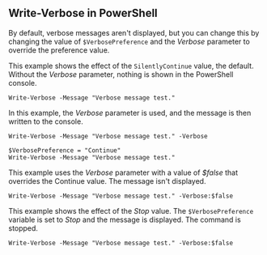 ## Write-Verbose in PowerShell

By default, verbose messages aren't displayed, but you can change this by changing the value of ```$VerbosePreference``` and the *Verbose* parameter to override the preference value.


This example shows the effect of the ```SilentlyContinue``` value, the default. Without the *Verbose* parameter, nothing is shown in the PowerShell console.
```
Write-Verbose -Message "Verbose message test."
```

In this example, the *Verbose* parameter is used, and the message is then written to the console.
```
Write-Verbose -Message "Verbose message test." -Verbose
```

```
$VerbosePreference = "Continue"
Write-Verbose -Message "Verbose message test."
```
This example uses the *Verbose* parameter with a value of *$false* that overrides the Continue value. The message isn't displayed.
```
Write-Verbose -Message "Verbose message test." -Verbose:$false
```

This example shows the effect of the *Stop* value. The ```$VerbosePreference``` variable is set to *Stop* and the message is displayed. The command is stopped.

```
Write-Verbose -Message "Verbose message test." -Verbose:$false
```